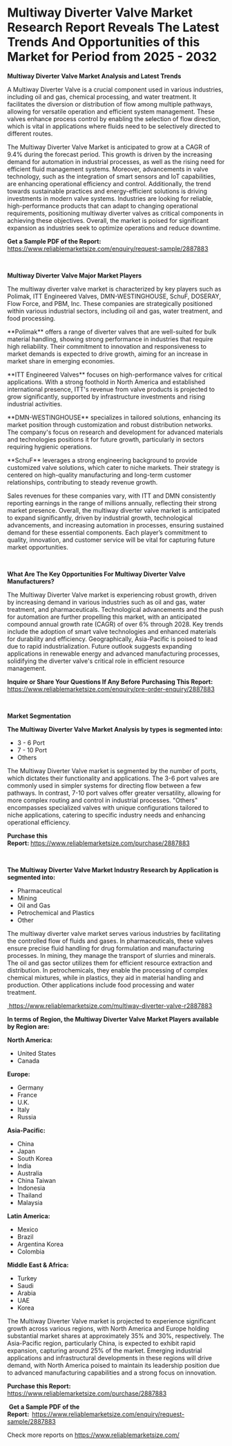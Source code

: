 <p><h1>Multiway Diverter Valve Market Research Report Reveals The Latest Trends And Opportunities of this Market for Period from 2025 - 2032</h1></p><p><strong>Multiway Diverter Valve Market Analysis and Latest Trends</strong></p>
<p><p>A Multiway Diverter Valve is a crucial component used in various industries, including oil and gas, chemical processing, and water treatment. It facilitates the diversion or distribution of flow among multiple pathways, allowing for versatile operation and efficient system management. These valves enhance process control by enabling the selection of flow direction, which is vital in applications where fluids need to be selectively directed to different routes.</p><p>The Multiway Diverter Valve Market is anticipated to grow at a CAGR of 9.4% during the forecast period. This growth is driven by the increasing demand for automation in industrial processes, as well as the rising need for efficient fluid management systems. Moreover, advancements in valve technology, such as the integration of smart sensors and IoT capabilities, are enhancing operational efficiency and control. Additionally, the trend towards sustainable practices and energy-efficient solutions is driving investments in modern valve systems. Industries are looking for reliable, high-performance products that can adapt to changing operational requirements, positioning multiway diverter valves as critical components in achieving these objectives. Overall, the market is poised for significant expansion as industries seek to optimize operations and reduce downtime.</p></p>
<p><strong>Get a Sample PDF of the Report:&nbsp;</strong> <a href="https://www.reliablemarketsize.com/enquiry/request-sample/2887883?utm_campaign=2995&utm_medium=2&utm_source=Github&utm_content=ia&utm_term=14032025&utm_id=multiway-diverter-valve">https://www.reliablemarketsize.com/enquiry/request-sample/2887883</a></p>
<p>&nbsp;</p>
<p><strong>Multiway Diverter Valve Major Market Players</strong></p>
<p><p>The multiway diverter valve market is characterized by key players such as Polimak, ITT Engineered Valves, DMN-WESTINGHOUSE, SchuF, DOSERAY, Flow Force, and PBM, Inc. These companies are strategically positioned within various industrial sectors, including oil and gas, water treatment, and food processing.</p><p>**Polimak** offers a range of diverter valves that are well-suited for bulk material handling, showing strong performance in industries that require high reliability. Their commitment to innovation and responsiveness to market demands is expected to drive growth, aiming for an increase in market share in emerging economies.</p><p>**ITT Engineered Valves** focuses on high-performance valves for critical applications. With a strong foothold in North America and established international presence, ITT's revenue from valve products is projected to grow significantly, supported by infrastructure investments and rising industrial activities.</p><p>**DMN-WESTINGHOUSE** specializes in tailored solutions, enhancing its market position through customization and robust distribution networks. The company's focus on research and development for advanced materials and technologies positions it for future growth, particularly in sectors requiring hygienic operations.</p><p>**SchuF** leverages a strong engineering background to provide customized valve solutions, which cater to niche markets. Their strategy is centered on high-quality manufacturing and long-term customer relationships, contributing to steady revenue growth.</p><p>Sales revenues for these companies vary, with ITT and DMN consistently reporting earnings in the range of millions annually, reflecting their strong market presence. Overall, the multiway diverter valve market is anticipated to expand significantly, driven by industrial growth, technological advancements, and increasing automation in processes, ensuring sustained demand for these essential components. Each player’s commitment to quality, innovation, and customer service will be vital for capturing future market opportunities.</p></p>
<p>&nbsp;</p>
<p><strong>What Are The Key Opportunities For Multiway Diverter Valve Manufacturers?</strong></p>
<p><p>The Multiway Diverter Valve market is experiencing robust growth, driven by increasing demand in various industries such as oil and gas, water treatment, and pharmaceuticals. Technological advancements and the push for automation are further propelling this market, with an anticipated compound annual growth rate (CAGR) of over 6% through 2028. Key trends include the adoption of smart valve technologies and enhanced materials for durability and efficiency. Geographically, Asia-Pacific is poised to lead due to rapid industrialization. Future outlook suggests expanding applications in renewable energy and advanced manufacturing processes, solidifying the diverter valve's critical role in efficient resource management.</p></p>
<p><strong>Inquire or Share Your Questions If Any Before Purchasing This Report:</strong> <a href="https://www.reliablemarketsize.com/enquiry/pre-order-enquiry/2887883?utm_campaign=2995&utm_medium=2&utm_source=Github&utm_content=ia&utm_term=14032025&utm_id=multiway-diverter-valve">https://www.reliablemarketsize.com/enquiry/pre-order-enquiry/2887883</a></p>
<p>&nbsp;</p>
<p><strong>Market Segmentation</strong></p>
<p><strong>The Multiway Diverter Valve Market Analysis by types is segmented into:</strong></p>
<p><ul><li>3 - 6 Port</li><li>7 - 10 Port</li><li>Others</li></ul></p>
<p><p>The Multiway Diverter Valve market is segmented by the number of ports, which dictates their functionality and applications. The 3-6 port valves are commonly used in simpler systems for directing flow between a few pathways. In contrast, 7-10 port valves offer greater versatility, allowing for more complex routing and control in industrial processes. "Others" encompasses specialized valves with unique configurations tailored to niche applications, catering to specific industry needs and enhancing operational efficiency.</p></p>
<p><strong>Purchase this Report:&nbsp;</strong><a href="https://www.reliablemarketsize.com/purchase/2887883?utm_campaign=2995&utm_medium=2&utm_source=Github&utm_content=ia&utm_term=14032025&utm_id=multiway-diverter-valve">https://www.reliablemarketsize.com/purchase/2887883</a></p>
<p>&nbsp;</p>
<p><strong>The Multiway Diverter Valve Market Industry Research by Application is segmented into:</strong></p>
<p><ul><li>Pharmaceutical</li><li>Mining</li><li>Oil and Gas</li><li>Petrochemical and Plastics</li><li>Other</li></ul></p>
<p><p>The multiway diverter valve market serves various industries by facilitating the controlled flow of fluids and gases. In pharmaceuticals, these valves ensure precise fluid handling for drug formulation and manufacturing processes. In mining, they manage the transport of slurries and minerals. The oil and gas sector utilizes them for efficient resource extraction and distribution. In petrochemicals, they enable the processing of complex chemical mixtures, while in plastics, they aid in material handling and production. Other applications include food processing and water treatment.</p></p>
<p><a href="https://www.reliablemarketsize.com/multiway-diverter-valve-r2887883?utm_campaign=2995&utm_medium=2&utm_source=Github&utm_content=ia&utm_term=14032025&utm_id=multiway-diverter-valve">&nbsp;https://www.reliablemarketsize.com/multiway-diverter-valve-r2887883</a></p>
<p><strong>In terms of Region, the Multiway Diverter Valve Market Players available by Region are:</strong></p>
<p>
    <p> <strong> North America: </strong>
        <ul>
            <li>United States</li>
            <li>Canada</li>
        </ul>
        </p> 
    <p> <strong> Europe: </strong>
        <ul>
            <li>Germany</li>
            <li>France</li>
            <li>U.K.</li>
            <li>Italy</li>
            <li>Russia</li>
        </ul>
        </p> 
    <p> <strong> Asia-Pacific: </strong>
        <ul>
            <li>China</li>
            <li>Japan</li>
            <li>South Korea</li>
            <li>India</li>
            <li>Australia</li>
            <li>China Taiwan</li>
            <li>Indonesia</li>
            <li>Thailand</li>
            <li>Malaysia</li>
        </ul>
        </p> 
    <p> <strong> Latin America: </strong>
        <ul>
            <li>Mexico</li>
            <li>Brazil</li>
            <li>Argentina Korea</li>
            <li>Colombia</li>
        </ul>
        </p> 
    <p> <strong> Middle East & Africa: </strong>
        <ul>
            <li>Turkey</li>
            <li>Saudi</li>
            <li>Arabia</li>
            <li>UAE</li>
            <li>Korea</li>
        </ul>
    </p>
    </p>
<p><p>The Multiway Diverter Valve market is projected to experience significant growth across various regions, with North America and Europe holding substantial market shares at approximately 35% and 30%, respectively. The Asia-Pacific region, particularly China, is expected to exhibit rapid expansion, capturing around 25% of the market. Emerging industrial applications and infrastructural developments in these regions will drive demand, with North America poised to maintain its leadership position due to advanced manufacturing capabilities and a strong focus on innovation.</p></p>
<p><strong>Purchase this Report: </strong><a href="https://www.reliablemarketsize.com/purchase/2887883?utm_campaign=2995&utm_medium=2&utm_source=Github&utm_content=ia&utm_term=14032025&utm_id=multiway-diverter-valve">https://www.reliablemarketsize.com/purchase/2887883</a></p>
<p>&nbsp;<strong>Get a Sample PDF of the Report:&nbsp;&nbsp;</strong><a href="https://www.reliablemarketsize.com/enquiry/request-sample/2887883?utm_campaign=2995&utm_medium=2&utm_source=Github&utm_content=ia&utm_term=14032025&utm_id=multiway-diverter-valve">https://www.reliablemarketsize.com/enquiry/request-sample/2887883</a></p>
<p><strong></strong></p>
<p>Check more reports on <a href="https://www.reliablemarketsize.com/?utm_campaign=2995&utm_medium=2&utm_source=Github&utm_content=ia&utm_term=14032025&utm_id=multiway-diverter-valve">https://www.reliablemarketsize.com/</a></p>